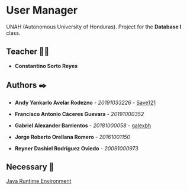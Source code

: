 # User Manager

UNAH (Autonomous University of Honduras). Project for the **Database I** class.

## Teacher 👨‍💻

* **Constantino Sorto Reyes**

## Authors ✒️

* **Andy Yankarlo Avelar Rodezno** - *20191033226* - [Save121](https://github.com/Save121)

* **Francisco Antonio Cáceres Guevara** - *20191000352*

* **Gabriel Alexander Barrientos** - *20181000058* - [galexbh](https://github.com/galexbh)

* **Jorge Roberto Orellana Romero** - *20161001150*

* **Reyner Dashiel Rodriguez Oviedo** - *20091000973*

## Necessary 📄

[Java Runtime Environment](https://www.oracle.com/java/technologies/javase/jdk17-archive-downloads.html)
